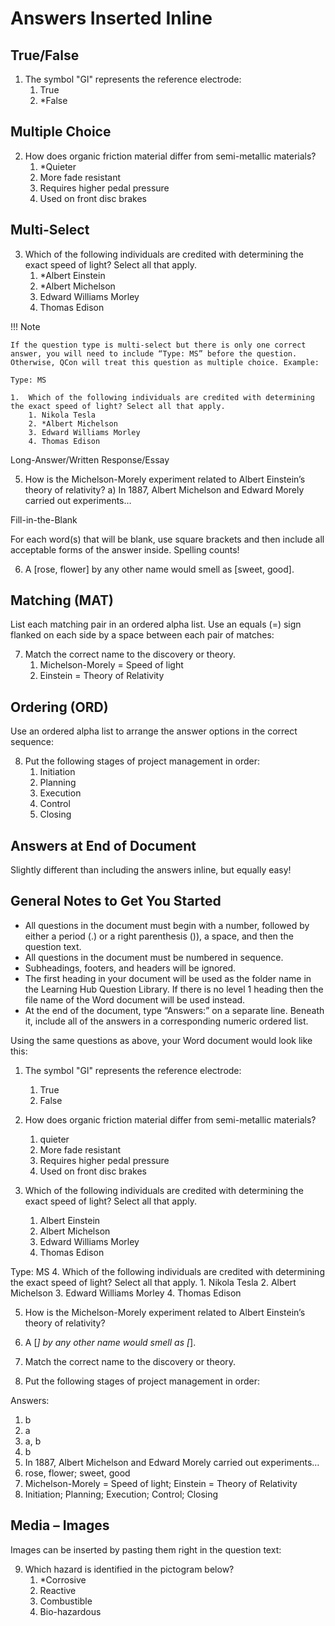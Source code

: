 # Answers Inserted Inline

## True/False


1.	The symbol "Gl" represents the reference electrode:
    1. True
    2. *False

## Multiple Choice

2.	How does organic friction material differ from semi-metallic materials?
    1. *Quieter
    2. More fade resistant
    3. Requires higher pedal pressure
    4. Used on front disc brakes

## Multi-Select

3.	Which of the following individuals are credited with determining the exact speed of light? Select all that apply.
    1. *Albert Einstein
    2. *Albert Michelson
    3. Edward Williams Morley
    4. Thomas Edison

!!! Note

    If the question type is multi-select but there is only one correct answer, you will need to include “Type: MS” before the question. Otherwise, QCon will treat this question as multiple choice. Example:

    Type: MS

    1.	Which of the following individuals are credited with determining the exact speed of light? Select all that apply.
        1. Nikola Tesla
        2. *Albert Michelson
        3. Edward Williams Morley
        4. Thomas Edison

Long-Answer/Written Response/Essay

5.	How is the Michelson-Morely experiment related to Albert Einstein’s theory of relativity?
a)	In 1887, Albert Michelson and Edward Morely carried out experiments…

Fill-in-the-Blank

For each word(s) that will be blank, use square brackets and then include all acceptable forms of the answer inside. Spelling counts!

6.	A [rose, flower] by any other name would smell as [sweet, good].

## Matching (MAT)

List each matching pair in an ordered alpha list. Use an equals (=) sign flanked on each side by a space between each pair of matches:

7.	Match the correct name to the discovery or theory.
    1. Michelson-Morely = Speed of light
    2. Einstein = Theory of Relativity

## Ordering (ORD)

Use an ordered alpha list to arrange the answer options in the correct sequence:

8.	Put the following stages of project management in order:
    1.	Initiation
    2.	Planning
    3.	Execution
    4.	Control
    5.	Closing

## Answers at End of Document

Slightly different than including the answers inline, but equally easy!

## General Notes to Get You Started

* All questions in the document must begin with a number, followed by either a period (.) or a right parenthesis ()), a space, and then the question text.
* All questions in the document must be numbered in sequence. 
* Subheadings, footers, and headers will be ignored.
* The first heading in your document will be used as the folder name in the Learning Hub Question Library. If there is no level 1 heading then the file name of the Word document will be used instead. 
* At the end of the document, type “Answers:” on a separate line. Beneath it, include all of the answers in a corresponding numeric ordered list. 

Using the same questions as above, your Word document would look like this:

1. The symbol "Gl" represents the reference electrode:
    1. True
    2. False

2.	How does organic friction material differ from semi-metallic materials?
    1. quieter
    2. More fade resistant
    3. Requires higher pedal pressure
    4. Used on front disc brakes

3.	Which of the following individuals are credited with determining the exact speed of light? Select all that apply.
    1. Albert Einstein
    2. Albert Michelson
    3. Edward Williams Morley
    4. Thomas Edison

Type: MS
4.	Which of the following individuals are credited with determining the exact speed of light? Select all that apply.
    1. Nikola Tesla
    2. Albert Michelson
    3. Edward Williams Morley
    4. Thomas Edison

5.	How is the Michelson-Morely experiment related to Albert Einstein’s theory of relativity?

6.	A [*] by any other name would smell as [*].

7.	Match the correct name to the discovery or theory.

8.	Put the following stages of project management in order:

Answers:

1.	b
2.	a
3.	a, b
4.	b
5.	In 1887, Albert Michelson and Edward Morely carried out experiments…
6.	rose, flower; sweet, good
7.	Michelson-Morely = Speed of light; Einstein = Theory of Relativity
8.	Initiation; Planning; Execution; Control; Closing

## Media – Images 

Images can be inserted by pasting them right in the question text:

9.	Which hazard is identified in the pictogram below?
    1. *Corrosive
    2. Reactive
    3. Combustible
    4. Bio-hazardous


